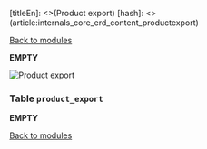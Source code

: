 [titleEn]: <>(Product export)
[hash]: <>(article:internals_core_erd_content_productexport)

[Back to modules](./../10-modules.md)

__EMPTY__

![Product export](./dist/erd-shopware-core-content-productexport.png)


### Table `product_export`

__EMPTY__


[Back to modules](./../10-modules.md)
